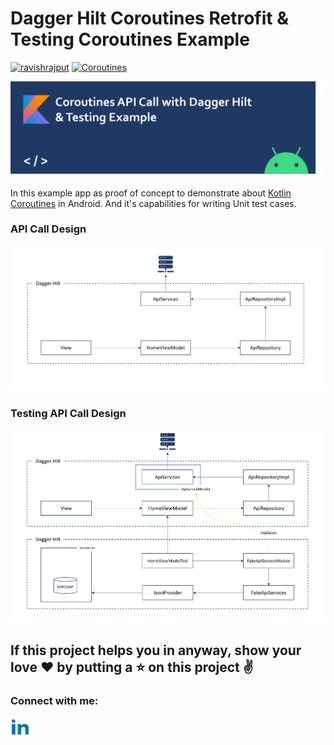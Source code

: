 # Dagger Hilt Coroutines Retrofit & Testing Coroutines Example
[![ravishrajput](https://img.shields.io/badge/ravishrajput-androiddeveloper-blue.svg)](http://ravishrajput.com/)
[![Coroutines](https://img.shields.io/badge/Kotlin-Coroutines-blue.svg)](https://kotlinlang.org/docs/reference/coroutines.html)

<p align="center">
  <img src="/docs/coroutines-retrofit-hilt-testing-example-header.png">
</p>

In this example app as proof of concept to demonstrate about [Kotlin Coroutines](https://kotlinlang.org/docs/reference/coroutines.html) in Android.
And it's capabilities for writing Unit test cases.

### API Call Design
<p align="center">
  <img src="/docs/coroutines-retrofit-hilt.PNG">
</p>

### Testing API Call Design
<p align="center">
  <img src="/docs/coroutines-retrofit-hilt-testing-junit.PNG">
</p>

## If this project helps you in anyway, show your love :heart: by putting a :star: on this project :v:


<h3 align="left">Connect with me:</h3>
<p align="left">
<a href="https://linkedin.com/in/ravishrajput" target="blank"><img align="center" src="/docs/linkedin.png" alt="ravishrajput" height="30" width="31" /></a>
</p>
